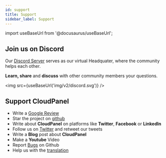 ```yaml
---
id: support
title: Support
sidebar_label: Support
---
```


import useBaseUrl from '@docusaurus/useBaseUrl';

## Join us on Discord

Our [Discord Server](https://discord.cloudpanel.io/) serves as our virtual Headquater, where the community helps each other.

**Learn, share** and **discuss** with other community members your questions.

<img src={useBaseUrl('img/v2/discord.svg')} /> <br />

## Support CloudPanel

- Write a [Google Review](https://g.page/mgtcommerce/review?rc)
- Star the project on [github](https://github.com/cloudpanel-io/cloudpanel-ce)
- Write about **CloudPanel** on platforms like **Twitter**, **Facebook** or **LinkedIn**
- Follow us on [Twitter](https://twitter.com/cloudpanel_io) and retweet our tweets
- Write a **Blog** post about **CloudPanel**
- Make a **Youtube** Video
- Report [Bugs](https://github.com/cloudpanel-io/cloudpanel-ce/issues) on Github
- Help us with the [translation](https://github.com/cloudpanel-io/cloudpanel-translations)
